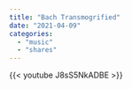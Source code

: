 ```yaml
---
title: "Bach Transmogrified"
date: "2021-04-09"
categories:
  - "music"
  - "shares"
---
```


{{< youtube J8sS5NkADBE >}}
